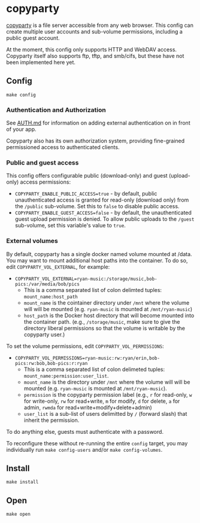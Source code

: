 # copyparty

[copyparty](https://github.com/9001/copyparty) is a file server
accessible from any web browser. This config can create multiple user
accounts and sub-volume permissions, including a public guest account.

At the moment, this config only supports HTTP and WebDAV access.
Copyparty itself also supports ftp, tftp, and smb/cifs, but these have
not been implemented here yet.

## Config

```
make config
```

### Authentication and Authorization

See [AUTH.md](../AUTH.md) for information on adding external
authentication on in front of your app.

Copyparty also has its own authorization system, providing
fine-grained permissioned access to authenticated clients.

### Public and guest access

This config offers configurable public (download-only) and guest (upload-only) access permissions:

 * `COPYPARTY_ENABLE_PUBLIC_ACCESS=true` - by default, public
   unauthenticated access is granted for read-only (download only)
   from the `/public` sub-volume. Set this to `false` to disable
   public access.
 * `COPYPARTY_ENABLE_GUEST_ACCESS=false` - by default, the
   unauthenticated guest upload permission is denied. To allow public
   uploads to the `/guest` sub-volume, set this variable's value to
   `true`.

### External volumes

By default, copyparty has a single docker named volume mounted at
/data. You may want to mount additional host paths into the container.
To do so, edit `COPYPARTY_VOL_EXTERNAL`, for example:

 * `COPYPARTY_VOL_EXTERNAL=ryan-music:/storage/music,bob-pics:/var/media/bob/pics`
   * This is a comma separated list of colon delimted tuples: `mount_name:host_path`
   * `mount_name` is the cointainer directory under `/mnt` where the
     volume will will be mounted (e.g. `ryan-music` is mounted at
     `/mnt/ryan-music`)
   * `host_path` is the Docker host directory that will become mounted
     into the container path. (e.g., `/storage/music`, make sure to
     give the directory liberal permissions so that the volume is
     writable by the copyparty user.)

To set the volume permissions, edit `COPYPARTY_VOL_PERMISSIONS`:

 * `COPYPARTY_VOL_PERMISSIONS=ryan-music:rw:ryan/erin,bob-pics:rw:bob,bob-pics:r:ryan`
   * This is a comma separated list of colon delimeted tuples:
     `mount_name:permission:user_list`. 
   * `mount_name` is the directory under `/mnt` where the volume will
     will be mounted (e.g. `ryan-music` is mounted at
     `/mnt/ryan-music`).
   * `permission` is the copyparty permission label (e.g., `r` for
     read-only, `w` for write-only, `rw` for read+write, `m` for
     modify, `d` for delete, `a` for admin, `rwmda` for
     read+write+modify+delete+admin)
   * `user_list` is a sub-list of users delimitted by `/` (forward
     slash) that inherit the permission.

To do anything else, guests must authenticate with a password.

To reconfigure these without re-running the entire `config` target,
you may individually run `make config-users` and/or `make config-volumes`.

## Install

```
make install
```

## Open

```
make open
```

